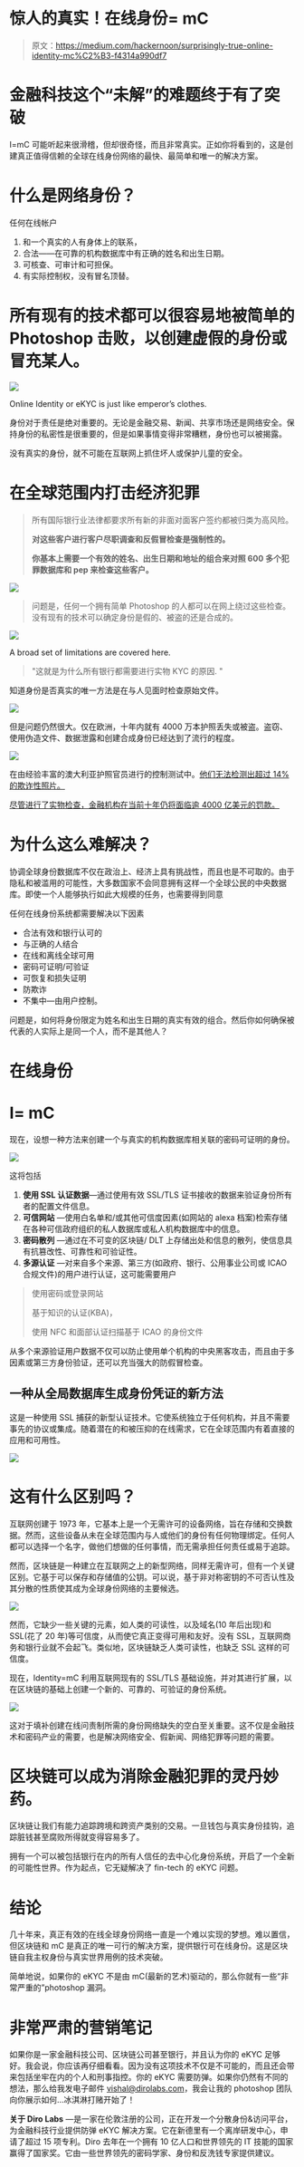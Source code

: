 # 惊人的真实！在线身份= mC

> 原文：<https://medium.com/hackernoon/surprisingly-true-online-identity-mc%C2%B3-f4314a990df7>

# 金融科技这个“未解”的难题终于有了突破

I=mC 可能听起来很滑稽，但却很奇怪，而且非常真实。正如你将看到的，这是创建真正值得信赖的全球在线身份网络的最快、最简单和唯一的解决方案。

# 什么是网络身份？

任何在线帐户

1.  和一个真实的人有身体上的联系，
2.  合法——在可靠的机构数据库中有正确的姓名和出生日期。
3.  可核查、可审计和可担保。
4.  有实际控制权，没有冒名顶替。

# 所有现有的技术都可以很容易地被简单的 Photoshop 击败，以创建虚假的身份或冒充某人。

![](img/3b07ee136d8868a5696d1b37fb85db98.png)

Online Identity or eKYC is just like emperor’s clothes.

身份对于责任是绝对重要的。无论是金融交易、新闻、共享市场还是网络安全。保持身份的私密性是很重要的，但是如果事情变得非常糟糕，身份也可以被揭露。

没有真实的身份，就不可能在互联网上抓住坏人或保护儿童的安全。

# 在全球范围内打击经济犯罪

> 所有国际银行业法律都要求所有新的非面对面客户签约都被归类为高风险。
> 
> **对这些客户进行客户尽职调查和反假冒检查是强制性的。**
> 
> **你基本上需要一个有效的姓名、出生日期和地址的组合来对照 600 多个犯罪数据库和 pep 来检查这些客户。**

![](img/b41f040c74d9259fea71e93daa49f66b.png)

> 问题是，任何一个拥有简单 Photoshop 的人都可以在网上绕过这些检查。没有现有的技术可以确定身份是假的、被盗的还是合成的。

![](img/e02134516e15ee7495f92c0241a8616b.png)

A broad set of limitations are covered here.

> "这就是为什么所有银行都需要进行实物 KYC 的原因. "

知道身份是否真实的唯一方法是在与人见面时检查原始文件。

![](img/6a6d641f712fc42d7cdd77abdd2eb5c2.png)

但是问题仍然很大。仅在欧洲，十年内就有 4000 万本护照丢失或被盗。盗窃、使用伪造文件、数据泄露和创建合成身份已经达到了流行的程度。

![](img/5fe7ad334a57c7e7b39f581284777a66.png)

在由经验丰富的澳大利亚护照官员进行的控制测试中。[他们无法检测出超过 14%的欺诈性照片。](https://www.washingtonpost.com/news/speaking-of-science/wp/2014/08/19/passport-officers-arent-too-good-at-spotting-fake-photos/?noredirect=on&utm_term=.410dfe2f2bc3)

[尽管进行了实物检查，金融机构在当前十年仍将面临逾 4000 亿美元的罚款。](https://in.reuters.com/article/banks-regulator-fines/u-s-eu-fines-on-banks-misconduct-to-top-400-billion-by-2020-report-idINKCN1C210D)

# 为什么这么难解决？

协调全球身份数据库不仅在政治上、经济上具有挑战性，而且也是不可取的。由于隐私和被滥用的可能性，大多数国家不会同意拥有这样一个全球公民的中央数据库。即使一个人能够执行如此大规模的任务，也需要得到同意

任何在线身份系统都需要解决以下因素

*   合法有效和银行认可的
*   与正确的人结合
*   在线和离线全球可用
*   密码可证明/可验证
*   可恢复和损失证明
*   防欺诈
*   不集中—由用户控制。

问题是，如何将身份限定为姓名和出生日期的真实有效的组合。然后你如何确保被代表的人实际上是同一个人，而不是其他人？

# 在线身份

# I= mC

现在，设想一种方法来创建一个与真实的机构数据库相关联的密码可证明的身份。

![](img/17c9e20e3eb195bcf24a2fdbd800dda2.png)

这将包括

1.  **使用 SSL 认证数据**—通过使用有效 SSL/TLS 证书接收的数据来验证身份所有者的配置文件信息。
2.  **可信网站** —使用白名单和/或其他可信度因素(如网站的 alexa 档案)检索存储在各种可信政府组织的私人数据库或私人机构数据库中的信息。
3.  **密码散列** —通过在不可变的区块链/ DLT 上存储出处和信息的散列，使信息具有抗篡改性、可靠性和可验证性。
4.  **多源认证** —对来自多个来源、第三方(如政府、银行、公用事业公司或 ICAO 合规文件)的用户进行认证，这可能需要用户

> 使用密码或登录网站
> 
> 基于知识的认证(KBA)，
> 
> 使用 NFC 和面部认证扫描基于 ICAO 的身份文件

从多个来源验证用户数据不仅可以防止使用单个机构的中央黑客攻击，而且由于多因素或第三方身份验证，还可以充当强大的防假冒检查。

## 一种从全局数据库生成身份凭证的新方法

这是一种使用 SSL 捕获的新型认证技术。它使系统独立于任何机构，并且不需要事先的协议或集成。随着潜在的和被压抑的在线需求，它在全球范围内有着直接的应用和可用性。

![](img/f80dcebbf90ea2881f634ddb7ff46f06.png)

# 这有什么区别吗？

互联网创建于 1973 年，它基本上是一个无需许可的设备网络，旨在存储和交换数据。然而，这些设备从未在全球范围内与人或他们的身份有任何物理绑定。任何人都可以选择一个名字，做他们想做的任何事情，而无需承担任何责任或易于追踪。

然而，区块链是一种建立在互联网之上的新型网络，同样无需许可，但有一个关键区别。它基于可以保存和存储值的公钥。可以说，基于非对称密钥的不可否认性及其分散的性质使其成为全球身份网络的主要候选。

![](img/769de33e7505f6fa8d514b2df44c91b9.png)

然而，它缺少一些关键的元素，如人类的可读性，以及域名(10 年后出现)和 SSL(花了 20 年)等可信度，从而使它真正变得可用和友好。没有 SSL，互联网商务和银行业就不会起飞。类似地，区块链缺乏人类可读性，也缺乏 SSL 这样的可信度。

现在，Identity=mC 利用互联网现有的 SSL/TLS 基础设施，并对其进行扩展，以在区块链的基础上创建一个新的、可靠的、可验证的身份系统。

![](img/dfd35c66e7572da4046e8e4bad5b176b.png)

这对于填补创建在线问责制所需的身份网络缺失的空白至关重要。这不仅是金融技术和密码产业的需要，也是解决网络安全、假新闻、网络犯罪等问题的需要。

# 区块链可以成为消除金融犯罪的灵丹妙药。

区块链让我们有能力追踪跨境和跨资产类别的交易。一旦钱包与真实身份挂钩，追踪脏钱甚至腐败所得就变得容易多了。

拥有一个可以被包括银行在内的所有人信任的去中心化身份系统，开启了一个全新的可能性世界。作为起点，它无疑解决了 fin-tech 的 eKYC 问题。

# 结论

几十年来，真正有效的在线全球身份网络一直是一个难以实现的梦想。难以置信，但区块链和 mC 是真正的唯一可行的解决方案，提供银行可在线身份。这是区块链自我主权身份与真实世界用例的技术突破。

简单地说，如果你的 eKYC 不是由 mC(最新的艺术)驱动的，那么你就有一些“非常严重的”photoshop 漏洞。

# 非常严肃的营销笔记

如果你是一家金融科技公司、区块链公司甚至银行，并且认为你的 eKYC 足够好。我会说，你应该再仔细看看。因为没有这项技术不仅是不可能的，而且还会带来包括坐牢在内的个人和刑事指控。你的 eKYC 需要防弹。如果你仍然有不同的想法，那么给我发电子邮件 vishal@dirolabs.com，我会让我的 photoshop 团队向你展示如何…冰淇淋打赌开始了！

**关于 Diro Labs** —是一家在伦敦注册的公司，正在开发一个分散身份&访问平台，为金融科技行业提供防弹 eKYC 解决方案。它在新德里有一个离岸研发中心，申请了超过 15 项专利。Diro 去年在一个拥有 10 亿人口和世界领先的 IT 技能的国家赢得了国家奖。它由一些世界领先的密码学家、身份和反洗钱专家提供建议。